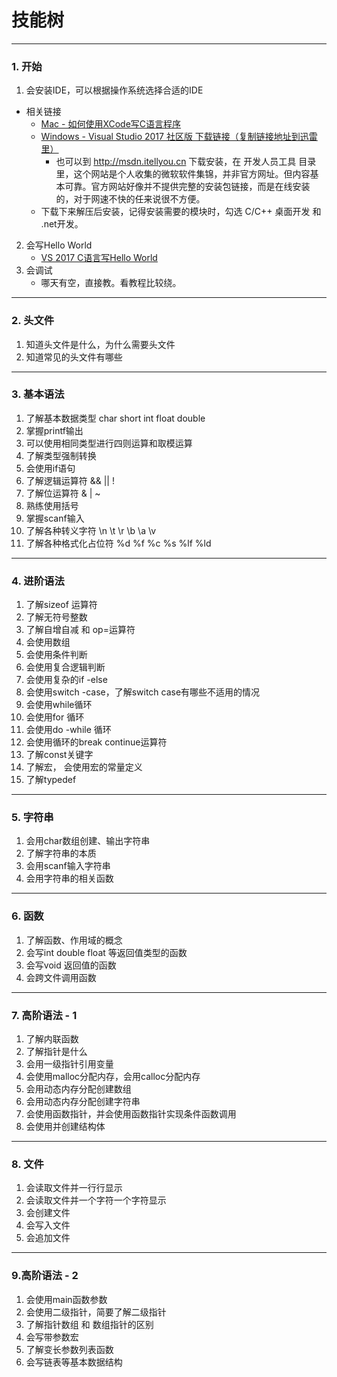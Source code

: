 # 技能树

******

### 1. 开始
1. 会安装IDE，可以根据操作系统选择合适的IDE 
+ 相关链接
    + [Mac - 如何使用XCode写C语言程序](http://blog.csdn.net/CHENYUFENG1991/article/details/47382167)
    + [Windows - Visual Studio 2017 社区版 下载链接（复制链接地址到迅雷里）](ed2k://\|file\|mu_visual_studio_community_2017_version_15.3_x86_x64_11100062.exe\|1069960\|5984B3CD547F9F213DE21EFE5887F08D|/)
        + 也可以到 http://msdn.itellyou.cn 下载安装，在 开发人员工具 目录里，这个网站是个人收集的微软软件集锦，并非官方网址。但内容基本可靠。官方网站好像并不提供完整的安装包链接，而是在线安装的，对于网速不快的任来说很不方便。
    + 下载下来解压后安装，记得安装需要的模块时，勾选 C/C++ 桌面开发 和 .net开发。
2. 会写Hello World
    + [VS 2017 C语言写Hello World](http://blog.csdn.net/qq_39561376/article/details/76168987)
3. 会调试
    + 哪天有空，直接教。看教程比较绕。

******

### 2. 头文件
1. 知道头文件是什么，为什么需要头文件
2. 知道常见的头文件有哪些

******

### 3. 基本语法
1. 了解基本数据类型 char short int float double 
7. 掌握printf输出
2. 可以使用相同类型进行四则运算和取模运算
3. 了解类型强制转换
3. 会使用if语句
3. 了解逻辑运算符 && \|\| !
4. 了解位运算符 & \| ~
5. 熟练使用括号
6. 掌握scanf输入
8. 了解各种转义字符 \n \t \r \b \a \v
9. 了解各种格式化占位符 %d %f %c %s %lf %ld

******

### 4.  进阶语法
1. 了解sizeof 运算符
1. 了解无符号整数
2. 了解自增自减 和 op=运算符
1. 会使用数组
2. 会使用条件判断
3. 会使用复合逻辑判断
3. 会使用复杂的if -else
4. 会使用switch -case，了解switch case有哪些不适用的情况
5. 会使用while循环
6. 会使用for 循环
7. 会使用do -while 循环
8. 会使用循环的break continue运算符
8. 了解const关键字
9. 了解宏， 会使用宏的常量定义
8. 了解typedef

******

### 5. 字符串
1. 会用char数组创建、输出字符串
2. 了解字符串的本质
3. 会用scanf输入字符串
4. 会用字符串的相关函数

******

### 6. 函数
1. 了解函数、作用域的概念
2. 会写int double float 等返回值类型的函数
3. 会写void 返回值的函数
4. 会跨文件调用函数

******

### 7. 高阶语法 - 1
1. 了解内联函数
1. 了解指针是什么
2. 会用一级指针引用变量
3. 会使用malloc分配内存，会用calloc分配内存
4. 会用动态内存分配创建数组
5. 会用动态内存分配创建字符串
6. 会使用函数指针，并会使用函数指针实现条件函数调用
8. 会使用并创建结构体

******

### 8. 文件
1. 会读取文件并一行行显示
2. 会读取文件并一个字符一个字符显示
3. 会创建文件
4. 会写入文件
5. 会追加文件

******

### 9.高阶语法 - 2
1. 会使用main函数参数
2. 会使用二级指针，简要了解二级指针
3. 了解指针数组 和 数组指针的区别
4. 会写带参数宏
4. 了解变长参数列表函数
5. 会写链表等基本数据结构